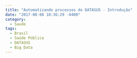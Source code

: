 ```yaml
---
title: "Automatizando processos do DATASUS - Introdução"
date: "2017-08-08 10:36:29 -0400"
category:
  - Saude
tags:
  - Brasil
  - Saúde Pública
  - DATASUS
  - Big Data
---
```

